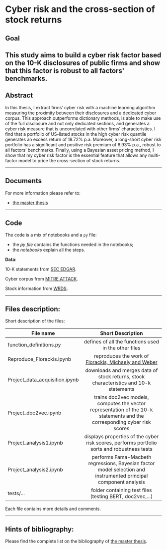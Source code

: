 Cyber risk and the cross-section of stock returns
=============================================

## Goal
This study aims to build a cyber risk factor based on the 10-K disclosures of public firms and show that this factor is robust to all factors' benchmarks.
------
## Abstract
In this thesis, I extract firms’ cyber risk with a machine learning algorithm measuring the proximity between their disclosures and a dedicated cyber corpus. This approach outperforms dictionary methods, is
able to make use of the full disclosure and not only dedicated sections, and generates a cyber risk measure that is uncorrelated with other firms’ characteristics. I find that a portfolio of US-listed stocks 
in the high cyber risk quantile generates an excess return of 18.72% p.a. Moreover, a long-short cyber risk portfolio has a significant and positive risk premium of 6.93% p.a., robust to all factors’ benchmarks.
Finally, using a Bayesian asset pricing method, I show that my cyber risk factor is the essential feature that allows any multi-factor model to price the cross-section of stock returns.

------
## Documents
For more information please refer to:
- [the master thesis](Cyber_risk_thesis.pdf)


------
## Code

The code is a mix of notebooks and a `py` file: 
- the _py file_ contains the functions needed in the notebooks;
- the _notebooks_ explain all the steps.


**Data**:

10-K statements from [SEC EDGAR](https://www.sec.gov/edgar).

Cyber corpus from [MITRE ATTACK](https://attack.mitre.org/).

Stock information from [WRDS](https://wrds-www.wharton.upenn.edu/).


------
## Files description:

Short description of the files:

| File name        | Short Description  |  
| ------------- |:-------------:| 
| function_definitions.py | defines of all the functions used in the other files |
| Reproduce_Florackis.ipynb | reproduces the work of [Florackis, Michaely and Weber](https://papers.ssrn.com/sol3/papers.cfm?abstract_id=3767307)| 
| Project_data_acquisition.ipynb | downloads and merges data of stock returns, stock characteristics and 10-k statements |
| Project_doc2vec.ipynb | trains doc2vec models, computes the vector representation of the 10-k statements and the corresponding cyber risk scores|  
| Project_analysis1.ipynb | displays properties of the cyber risk scores, performs portfolio sorts and robustness tests|  
| Project_analysis2.ipynb | performs Fama-Macbeth regressions, Bayesian factor model selection and instrumented principal component analysis |  
| tests/...  | folder containing test files (testing BERT, doc2vec,...) |


Each file contains more details and comments. 



------
## Hints of bibliography:

Please find the complete list on the bibliography of [the master thesis](Cyber_risk_thesis.pdf). 

